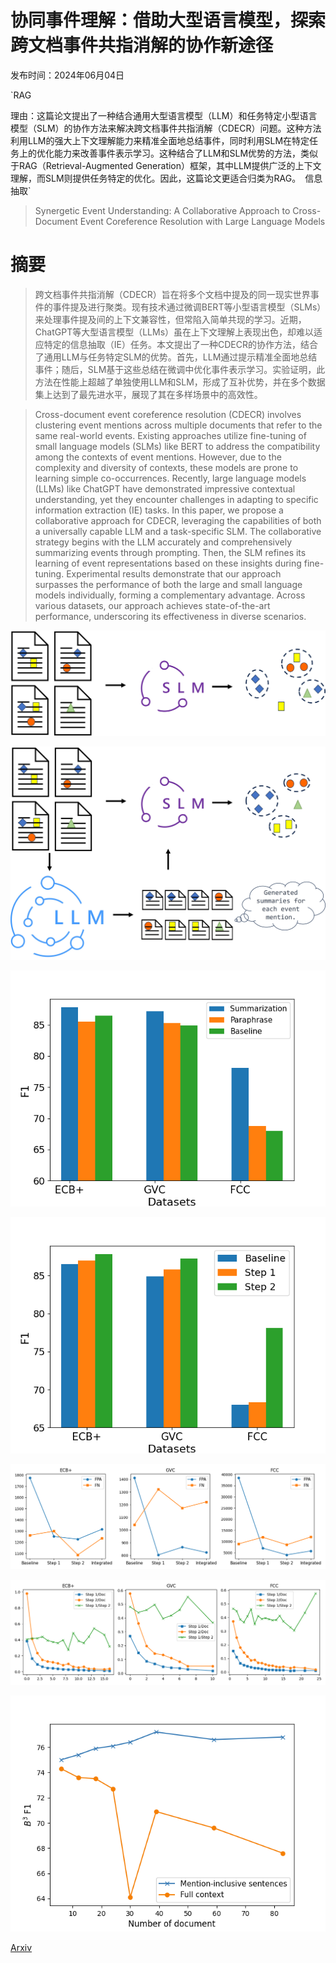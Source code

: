 # 协同事件理解：借助大型语言模型，探索跨文档事件共指消解的协作新途径

发布时间：2024年06月04日

`RAG

理由：这篇论文提出了一种结合通用大型语言模型（LLM）和任务特定小型语言模型（SLM）的协作方法来解决跨文档事件共指消解（CDECR）问题。这种方法利用LLM的强大上下文理解能力来精准全面地总结事件，同时利用SLM在特定任务上的优化能力来改善事件表示学习。这种结合了LLM和SLM优势的方法，类似于RAG（Retrieval-Augmented Generation）框架，其中LLM提供广泛的上下文理解，而SLM则提供任务特定的优化。因此，这篇论文更适合归类为RAG。` `信息抽取`

> Synergetic Event Understanding: A Collaborative Approach to Cross-Document Event Coreference Resolution with Large Language Models

# 摘要

> 跨文档事件共指消解（CDECR）旨在将多个文档中提及的同一现实世界事件的事件提及进行聚类。现有技术通过微调BERT等小型语言模型（SLMs）来处理事件提及间的上下文兼容性，但常陷入简单共现的学习。近期，ChatGPT等大型语言模型（LLMs）虽在上下文理解上表现出色，却难以适应特定的信息抽取（IE）任务。本文提出了一种CDECR的协作方法，结合了通用LLM与任务特定SLM的优势。首先，LLM通过提示精准全面地总结事件；随后，SLM基于这些总结在微调中优化事件表示学习。实验证明，此方法在性能上超越了单独使用LLM和SLM，形成了互补优势，并在多个数据集上达到了最先进水平，展现了其在多样场景中的高效性。

> Cross-document event coreference resolution (CDECR) involves clustering event mentions across multiple documents that refer to the same real-world events. Existing approaches utilize fine-tuning of small language models (SLMs) like BERT to address the compatibility among the contexts of event mentions. However, due to the complexity and diversity of contexts, these models are prone to learning simple co-occurrences. Recently, large language models (LLMs) like ChatGPT have demonstrated impressive contextual understanding, yet they encounter challenges in adapting to specific information extraction (IE) tasks. In this paper, we propose a collaborative approach for CDECR, leveraging the capabilities of both a universally capable LLM and a task-specific SLM. The collaborative strategy begins with the LLM accurately and comprehensively summarizing events through prompting. Then, the SLM refines its learning of event representations based on these insights during fine-tuning. Experimental results demonstrate that our approach surpasses the performance of both the large and small language models individually, forming a complementary advantage. Across various datasets, our approach achieves state-of-the-art performance, underscoring its effectiveness in diverse scenarios.

![协同事件理解：借助大型语言模型，探索跨文档事件共指消解的协作新途径](../../../paper_images/2406.02148/intro_slm.jpg)

![协同事件理解：借助大型语言模型，探索跨文档事件共指消解的协作新途径](../../../paper_images/2406.02148/intro_llm.jpg)

![协同事件理解：借助大型语言模型，探索跨文档事件共指消解的协作新途径](../../../paper_images/2406.02148/paraphrase_f1.png)

![协同事件理解：借助大型语言模型，探索跨文档事件共指消解的协作新途径](../../../paper_images/2406.02148/multi-step_f1.png)

![协同事件理解：借助大型语言模型，探索跨文档事件共指消解的协作新途径](../../../paper_images/2406.02148/multi-step_errors.png)

![协同事件理解：借助大型语言模型，探索跨文档事件共指消解的协作新途径](../../../paper_images/2406.02148/len_ratio.png)

![协同事件理解：借助大型语言模型，探索跨文档事件共指消解的协作新途径](../../../paper_images/2406.02148/demo_num_impact.png)

[Arxiv](https://arxiv.org/abs/2406.02148)